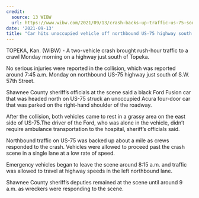 ```yaml
---
credit:
  source: 13 WIBW
  url: https://www.wibw.com/2021/09/13/crash-backs-up-traffic-us-75-south-topeka/
date: '2021-09-13'
title: "Car hits unoccupied vehicle off northbound US-75 highway south of Topeka"
---
```

TOPEKA, Kan. (WIBW) - A two-vehicle crash brought rush-hour traffic to a crawl Monday morning on a highway just south of Topeka.

No serious injuries were reported in the collision, which was reported around 7:45 a.m. Monday on northbound US-75 highway just south of S.W. 57th Street.

Shawnee County sheriff’s officials at the scene said a black Ford Fusion car that was headed north on US-75 struck an unoccupied Acura four-door car that was parked on the right-hand shoulder of the roadway.

After the collision, both vehicles came to rest in a grassy area on the east side of US-75.The driver of the Ford, who was alone in the vehicle, didn’t require ambulance transportation to the hospital, sheriff’s officials said.

Northbound traffic on US-75 was backed up about a mile as crews responded to the crash. Vehicles were allowed to proceed past the crash scene in a single lane at a low rate of speed.

Emergency vehicles began to leave the scene around 8:15 a.m. and traffic was allowed to travel at highway speeds in the left northbound lane.

Shawnee County sheriff’s deputies remained at the scene until around 9 a.m. as wreckers were responding to the scene.
